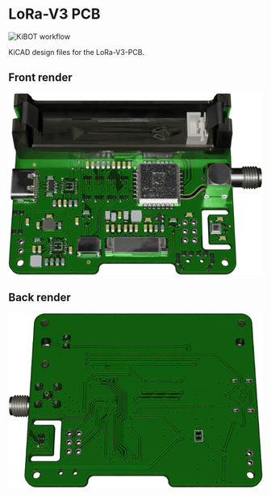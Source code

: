 # LoRa-V3 PCB

![KiBOT workflow](https://github.com/strooom/LoRa-V3-PCB/actions/workflows/checkandgenerate.yml/badge.svg)

KiCAD design files for the LoRa-V3-PCB.

## Front render
![Alt text](outputs/pcb/LoRa-V3-PCB-3D_blender_001.png)

## Back render
![Alt text](outputs/pcb/LoRa-V3-PCB-3D_blender_002.png)
